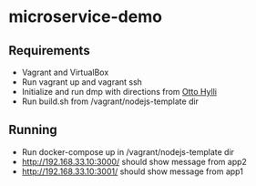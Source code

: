 # microservice-demo

## Requirements
* Vagrant and VirtualBox
* Run vagrant up and vagrant ssh
* Initialize and run dmp with directions from [Otto Hylli](https://github.com/ohylli/tut-microservices-tasks)
* Run build.sh from /vagrant/nodejs-template dir

## Running
* Run docker-compose up in /vagrant/nodejs-template dir
* http://192.168.33.10:3000/ should show message from app2
* http://192.168.33.10:3001/ should show message from app1
